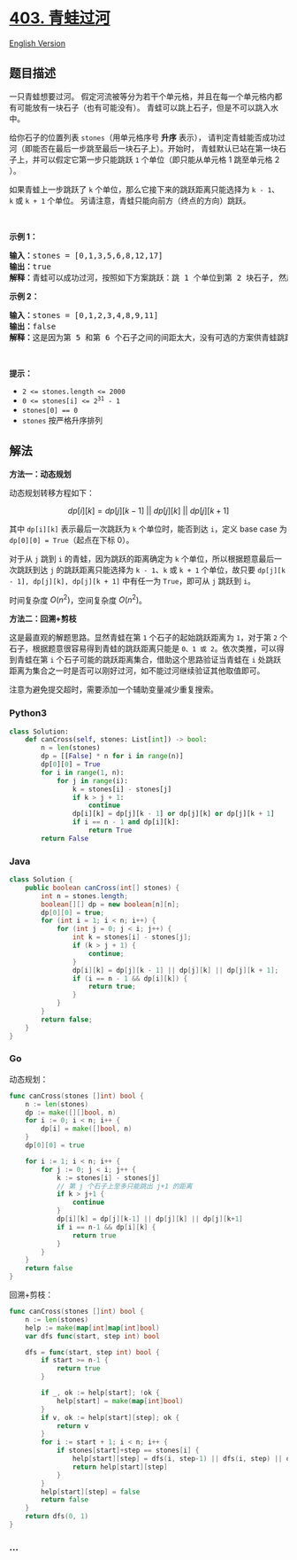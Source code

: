 # [403. 青蛙过河](https://leetcode.cn/problems/frog-jump)

[English Version](/solution/0400-0499/0403.Frog%20Jump/README_EN.md)

## 题目描述

<!-- 这里写题目描述 -->

<p>一只青蛙想要过河。 假定河流被等分为若干个单元格，并且在每一个单元格内都有可能放有一块石子（也有可能没有）。 青蛙可以跳上石子，但是不可以跳入水中。</p>

<p>给你石子的位置列表 <code>stones</code>（用单元格序号 <strong>升序</strong> 表示），&nbsp;请判定青蛙能否成功过河（即能否在最后一步跳至最后一块石子上）。开始时，&nbsp;青蛙默认已站在第一块石子上，并可以假定它第一步只能跳跃 <code>1</code> 个单位（即只能从单元格 1 跳至单元格 2 ）。</p>

<p>如果青蛙上一步跳跃了&nbsp;<code>k</code><em>&nbsp;</em>个单位，那么它接下来的跳跃距离只能选择为&nbsp;<code>k - 1</code>、<code>k</code><em>&nbsp;</em>或&nbsp;<code>k + 1</code> 个单位。&nbsp;另请注意，青蛙只能向前方（终点的方向）跳跃。</p>

<p>&nbsp;</p>

<p><strong>示例 1：</strong></p>

<pre>
<strong>输入：</strong>stones = [0,1,3,5,6,8,12,17]
<strong>输出：</strong>true
<strong>解释：</strong>青蛙可以成功过河，按照如下方案跳跃：跳 1 个单位到第 2 块石子, 然后跳 2 个单位到第 3 块石子, 接着 跳 2 个单位到第 4 块石子, 然后跳 3 个单位到第 6 块石子, 跳 4 个单位到第 7 块石子, 最后，跳 5 个单位到第 8 个石子（即最后一块石子）。</pre>

<p><strong>示例 2：</strong></p>

<pre>
<strong>输入：</strong>stones = [0,1,2,3,4,8,9,11]
<strong>输出：</strong>false
<strong>解释：</strong>这是因为第 5 和第 6 个石子之间的间距太大，没有可选的方案供青蛙跳跃过去。</pre>

<p>&nbsp;</p>

<p><strong>提示：</strong></p>

<ul>
	<li><code>2 &lt;= stones.length &lt;= 2000</code></li>
	<li><code>0 &lt;= stones[i] &lt;= 2<sup>31</sup> - 1</code></li>
	<li><code>stones[0] == 0</code></li>
	<li><code>stones</code>&nbsp;按严格升序排列</li>
</ul>

## 解法

<!-- 这里可写通用的实现逻辑 -->

**方法一：动态规划**

动态规划转移方程如下：

$$
dp[i][k] = dp[j][k-1] \ || \ dp[j][k] \ || \ dp[j][k+1]
$$

其中 `dp[i][k]` 表示最后一次跳跃为 `k` 个单位时，能否到达 `i`，定义 base case 为 `dp[0][0] = True`（起点在下标 0）。

对于从 `j` 跳到 `i` 的青蛙，因为跳跃的距离确定为 `k` 个单位，所以根据题意最后一次跳跃到达 `j` 的跳跃距离只能选择为 `k - 1`、`k` 或 `k + 1` 个单位，故只要 `dp[j][k - 1], dp[j][k], dp[j][k + 1]` 中有任一为 `True`，即可从 `j` 跳跃到 `i`。

时间复杂度 $O(n^2)$，空间复杂度 $O(n^2)$。

**方法二：回溯+剪枝**

这是最直观的解题思路。显然青蛙在第 `1` 个石子的起始跳跃距离为 `1`，对于第 `2` 个石子，根据题意很容易得到青蛙的跳跃距离只能是 `0、1 或 2`。依次类推，可以得到青蛙在第 `i` 个石子可能的跳跃距离集合，借助这个思路验证当青蛙在 `i` 处跳跃距离为集合之一时是否可以刚好过河，如不能过河继续验证其他取值即可。

注意为避免提交超时，需要添加一个辅助变量减少重复搜索。

<!-- tabs:start -->

### **Python3**

<!-- 这里可写当前语言的特殊实现逻辑 -->

```python
class Solution:
    def canCross(self, stones: List[int]) -> bool:
        n = len(stones)
        dp = [[False] * n for i in range(n)]
        dp[0][0] = True
        for i in range(1, n):
            for j in range(i):
                k = stones[i] - stones[j]
                if k > j + 1:
                    continue
                dp[i][k] = dp[j][k - 1] or dp[j][k] or dp[j][k + 1]
                if i == n - 1 and dp[i][k]:
                    return True
        return False
```

### **Java**

<!-- 这里可写当前语言的特殊实现逻辑 -->

```java
class Solution {
    public boolean canCross(int[] stones) {
        int n = stones.length;
        boolean[][] dp = new boolean[n][n];
        dp[0][0] = true;
        for (int i = 1; i < n; i++) {
            for (int j = 0; j < i; j++) {
                int k = stones[i] - stones[j];
                if (k > j + 1) {
                    continue;
                }
                dp[i][k] = dp[j][k - 1] || dp[j][k] || dp[j][k + 1];
                if (i == n - 1 && dp[i][k]) {
                    return true;
                }
            }
        }
        return false;
    }
}
```

### **Go**

动态规划：

```go
func canCross(stones []int) bool {
	n := len(stones)
	dp := make([][]bool, n)
	for i := 0; i < n; i++ {
		dp[i] = make([]bool, n)
	}
	dp[0][0] = true

	for i := 1; i < n; i++ {
		for j := 0; j < i; j++ {
			k := stones[i] - stones[j]
			// 第 j 个石子上至多只能跳出 j+1 的距离
			if k > j+1 {
				continue
			}
			dp[i][k] = dp[j][k-1] || dp[j][k] || dp[j][k+1]
			if i == n-1 && dp[i][k] {
				return true
			}
		}
	}
	return false
}
```

回溯+剪枝：

```go
func canCross(stones []int) bool {
	n := len(stones)
	help := make(map[int]map[int]bool)
	var dfs func(start, step int) bool

	dfs = func(start, step int) bool {
		if start >= n-1 {
			return true
		}

		if _, ok := help[start]; !ok {
			help[start] = make(map[int]bool)
		}
		if v, ok := help[start][step]; ok {
			return v
		}
		for i := start + 1; i < n; i++ {
			if stones[start]+step == stones[i] {
				help[start][step] = dfs(i, step-1) || dfs(i, step) || dfs(i, step+1)
				return help[start][step]
			}
		}
		help[start][step] = false
		return false
	}
	return dfs(0, 1)
}
```

### **...**

```

```

<!-- tabs:end -->
